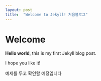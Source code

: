 ```yaml
---
layout: post
title:  "Welcome to Jekyll! 처음블로그"
---
```


# Welcome

**Hello world**, this is my first Jekyll blog post.

I hope you like it!

예제를 두고 확인할 예정입니다
